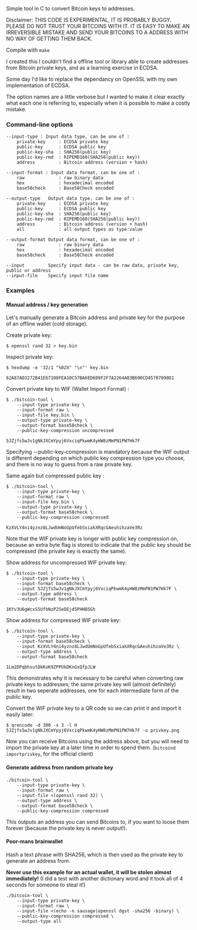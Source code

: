 Simple tool in C to convert Bitcoin keys to addresses.

Disclaimer: THIS CODE IS EXPERIMENTAL, IT IS PROBABLY BUGGY. PLEASE DO NOT TRUST YOUR BITCOINS WITH IT.  IT IS EASY TO MAKE AN IRREVERSIBLE MISTAKE AND SEND YOUR BITCOINS TO A ADDRESS WITH NO WAY OF GETTING THEM BACK.

Compile with `make`

I created this I couldn't find a offline tool or library able
to create addresses from Bitcoin private keys, and as a
learning exercise in ECDSA.

Some day I'd like to replace the dependancy on OpenSSL with
my own implementation of ECDSA.

The option names are a little verbose but I wanted to make it clear exactly what each one is referring to, especially when it is possible to make a costly mistake.

### Command-line options

    --input-type : Input data type, can be one of :
        private-key     : ECDSA private key
        public-key      : ECDSA public key
        public-key-sha  : SHA256(public key)
        public-key-rmd  : RIPEMD160(SHA256(public key))
        address         : Bitcoin address (version + hash)

    --input-format : Input data format, can be one of :
        raw             : raw binary data
        hex             : hexadecimal encoded
        base58check     : Base58Check encoded

    --output-type   Output data type, can be one of :
        private-key     : ECDSA private key
        public-key      : ECDSA public key
        public-key-sha  : SHA256(public key)
        public-key-rmd  : RIPEMD160(SHA256(public key))
        address         : Bitcoin address (version + hash)
        all             : all output types as type:value

    --output-format Output data format, can be one of :
        raw             : raw binary data
        hex             : hexadecimal encoded
        base58check     : Base58Check encoded

    --input         Specify input data - can be raw data, private key, public or address
    --input-file    Specify input file name

### Examples

#### Manual address / key generation

Let's manually generate a Bitcoin address and private key for the purpose of an offline wallet (cold storage).

Create private key:
```
$ openssl rand 32 > key.bin
```

Inspect private key:
```
$ hexdump -e '32/1 "%02X" "\n"' key.bin

62A87AD3272B41E67108FEA10C57BA6ED609F2F7A2264A83B690CD45707090D1
```

Convert private key to WIF (Wallet Import Format) :
```
$ ./bitcoin-tool \
    --input-type private-key \
    --input-format raw \
    --input-file key.bin \
    --output-type private-key \
    --output-format base58check \
    --public-key-compression uncompressed

5JZjfs5wJv1gNkJXCmYpyj6VxciqPkwmK4yHW8zMmPN1PW7Hk7F
```
Specifying --public-key-compression is mandatory because the WIF output is different depending on which public key compression type you choose, and there is no way to guess from a raw private key.

Same again but compressed public key :
```
$ ./bitcoin-tool \
    --input-type private-key \
    --input-format raw \
    --input-file key.bin \
    --output-type private-key \
    --output-format base58check \
    --public-key-compression compressed

KzXVLY4ni4yznz8LJwdUmNoGpUfebSxiakXRqcGAeuhihzaVe3Rz
```

Note that the WIF private key is longer with public key compression on, because an extra byte flag is stored to indicate that the public key should be compressed (the private key is exactly the same).

Show address for uncompressed WIF private key:
```
$ ./bitcoin-tool \
    --input-type private-key \
    --input-format base58check \
    --input 5JZjfs5wJv1gNkJXCmYpyj6VxciqPkwmK4yHW8zMmPN1PW7Hk7F \
    --output-type address \
    --output-format base58check
    
1KYv3U6gWcxS5UfbNzP25eDEjd5PHHB5Gh    
```

Show address for compressed WIF private key:
```
$ ./bitcoin-tool \
    --input-type private-key \
    --input-format base58check \
    --input KzXVLY4ni4yznz8LJwdUmNoGpUfebSxiakXRqcGAeuhihzaVe3Rz \
    --output-type address \
    --output-format base58check

1Lm2DPqbhsutDkKoK9ZPPUkDKnGxQfpJLW    
```
This demonstrates why it is necessary to be careful when converting raw private keys to addresses; the same private key will (almost definitely) result in two seperate addresses, one for each intermediate form of the public key.

Convert the WIF private key to a QR code so we can print it and import it easily later:
```
$ qrencode -d 300 -s 3 -l H 5JZjfs5wJv1gNkJXCmYpyj6VxciqPkwmK4yHW8zMmPN1PW7Hk7F -o privkey.png
```

Now you can receive Bitcoins using the address above, but you will need to import the private key at a later time in order to spend them. (`bitcoind importprivkey`, for the official client)
 
#### Generate address from random private key
```
./bitcoin-tool \
    --input-type private-key \
    --input-format raw \
    --input-file <(openssl rand 32) \
    --output-type address \
    --output-format base58check \
    --public-key-compression compressed
```
This outputs an address you can send Bitcoins to, if you want to loose them forever (because the private key is never output!).

#### Poor-mans brainwallet

Hash a text phrase with SHA256, which is then used as the private key to generate an address from.

**Never use this example for an actual wallet, it will be stolen almost immediately!** (I did a test with another dictionary word and it took all of 4 seconds for someone to steal it!)
```
./bitcoin-tool \
    --input-type private-key \
    --input-format raw \
    --input-file <(echo -n sausage|openssl dgst -sha256 -binary) \
    --public-key-compression compressed \
    --output-type all
```
